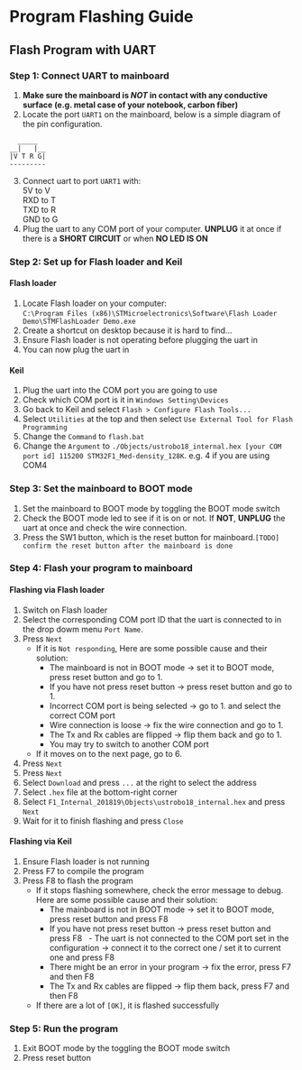 # Program Flashing Guide

## Flash Program with UART

### Step 1: Connect UART to mainboard
1. **Make sure the mainboard is *NOT* in contact with any conductive surface (e.g. metal case of your notebook, carbon fiber)**
2. Locate the port `UART1` on the mainboard, below is a simple diagram of the pin configuration.
```
  _____
__|   |__
|V T R G|
---------
```
3. Connect uart to port `UART1` with:<br>
  5V  to V<br>
  RXD to T<br>
  TXD to R<br>
  GND to G
4. Plug the uart to any COM port of your computer. **UNPLUG** it at once if there is a **SHORT CIRCUIT** or when **NO LED IS ON**

### Step 2: Set up for Flash loader and Keil

#### Flash loader
1. Locate Flash loader on your computer:<br>
   `C:\Program Files (x86)\STMicroelectronics\Software\Flash Loader Demo\STMFlashLoader Demo.exe`
2. Create a shortcut on desktop because it is hard to find...
3. Ensure Flash loader is not operating before plugging the uart in
4. You can now plug the uart in

#### Keil
1. Plug the uart into the COM port you are going to use
2. Check which COM port is it in `Windows Setting\Devices`
3. Go back to Keil and select `Flash > Configure Flash Tools...`
4. Select `Utilities` at the top and then select `Use External Tool for Flash Programming`
5. Change the `Command` to `flash.bat`
5. Change the `Argument` to `./Objects/ustrobo18_internal.hex [your COM port id] 115200 STM32F1_Med-density_128K`. e.g. 4 if you are using COM4

### Step 3: Set the mainboard to BOOT mode
1. Set the mainboard to BOOT mode by toggling the BOOT mode switch
2. Check the BOOT mode led to see if it is on or not. If **NOT**, **UNPLUG** the uart at once and check the wire connection.
3. Press the SW1 button, which is the reset button for mainboard.`[TODO] confirm the reset button after the mainboard is done`

### Step 4: Flash your program to mainboard

#### Flashing via Flash loader
1. Switch on Flash loader
2. Select the corresponding COM port ID that the uart is connected to in the drop dowm menu `Port Name`.
3. Press `Next`
   * If it is `Not responding`, Here are some possible cause and their solution:
     - The mainboard is not in BOOT mode -> set it to BOOT mode, press reset button and go to 1.
     - If you have not press reset button -> press reset button and go to 1.
     - Incorrect COM port is being selected -> go to 1. and select the correct COM port
     - Wire connection is loose -> fix the wire connection and go to 1.
     - The Tx and Rx cables are flipped -> flip them back and go to 1.
     - You may try to switch to another COM port
   * If it moves on to the next page, go to 6.
4. Press `Next`
5. Press `Next`
6. Select `Download` and press `...` at the right to select the address
7. Select `.hex` file at the bottom-right corner
8. Select `F1_Internal_201819\Objects\ustrobo18_internal.hex` and press `Next`
9. Wait for it to finish flashing and press `Close`

#### Flashing via Keil
1. Ensure Flash loader is not running
2. Press F7 to compile the program
3. Press F8 to flash the program
   * If it stops flashing somewhere, check the error message to debug. Here are some possible cause and their solution:
     - The mainboard is not in BOOT mode -> set it to BOOT mode, press reset button and press F8
     - If you have not press reset button -> press reset button and press F8
     - The uart is not connected to the COM port set in the configuration -> connect it to the correct one / set it to current one and press F8
     - There might be an error in your program -> fix the error, press F7 and then F8
     - The Tx and Rx cables are flipped -> flip them back, press F7 and then F8
   * If there are a lot of `[OK]`, it is flashed successfully

### Step 5: Run the program
1. Exit BOOT mode by the toggling the BOOT mode switch
2. Press reset button
